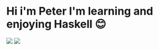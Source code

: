 # Hi i'm Peter I'm learning and enjoying Haskell 😊
<img src="https://github-readme-stats.vercel.app/api?username=risingBirdSong&layout=compact&count_private=true&theme=tokyonight&line_height=23show_icons=true&hide=issues" > <img src="https://github-readme-stats.vercel.app/api/top-langs/?username=risingBirdSong&layout=compact&theme=tokyonight&line_height=90hide_title=true&hide_border=true" >
